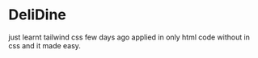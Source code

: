 # DeliDine
just learnt tailwind css few days ago applied in only html code without in css and it made easy.
